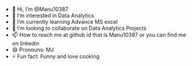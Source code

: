 - 👋 Hi, I’m @Manu10387
- 👀 I’m interested in Data Analytics
- 🌱 I’m currently learning Advance MS excel
- 💞️ I’m looking to collaborate on Data Analytics Projects
- 📫 How to reach me at github id that is Manu10387 or you can find me on linkedin
- 😄 Pronouns: MJ
- ⚡ Fun fact: Funny and love cooking

<!---
Manu10387/Manu10387 is a ✨ special ✨ repository because its `README.md` (this file) appears on your GitHub profile.
You can click the Preview link to take a look at your changes.
--->
